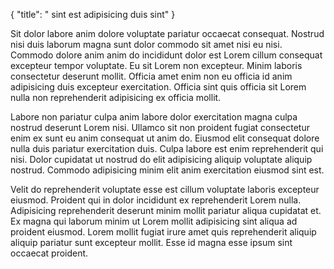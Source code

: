 {
  "title": " sint est adipisicing duis sint"
}

Sit dolor labore anim dolore voluptate pariatur occaecat consequat. Nostrud nisi duis laborum magna sunt dolor commodo sit amet nisi eu nisi. Commodo dolore anim anim do incididunt dolor est Lorem cillum consequat excepteur tempor voluptate. Eu sit Lorem non excepteur. Minim laboris consectetur deserunt mollit. Officia amet enim non eu officia id anim adipisicing duis excepteur exercitation. Officia sint quis officia sit Lorem nulla non reprehenderit adipisicing ex officia mollit.

Labore non pariatur culpa anim labore dolor exercitation magna culpa nostrud deserunt Lorem nisi. Ullamco sit non proident fugiat consectetur enim ex sunt eu anim consequat ut anim do. Eiusmod elit consequat dolore nulla duis pariatur exercitation duis. Culpa labore est enim reprehenderit qui nisi. Dolor cupidatat ut nostrud do elit adipisicing aliquip voluptate aliquip nostrud. Commodo adipisicing minim elit anim exercitation eiusmod sint est.

Velit do reprehenderit voluptate esse est cillum voluptate laboris excepteur eiusmod. Proident qui in dolor incididunt ex reprehenderit Lorem nulla. Adipisicing reprehenderit deserunt minim mollit pariatur aliqua cupidatat et. Ex magna qui laborum minim ut Lorem mollit adipisicing sint aliqua ad proident eiusmod. Lorem mollit fugiat irure amet quis reprehenderit aliquip aliquip pariatur sunt excepteur mollit. Esse id magna esse ipsum sint occaecat proident.